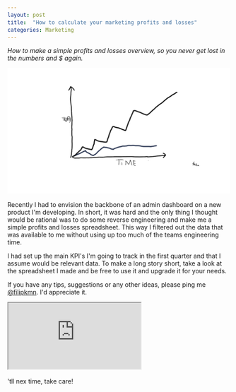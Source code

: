 ```yaml
---
layout: post
title:  "How to calculate your marketing profits and losses"
categories: Marketing
---
```

*How to make a simple profits and losses overview, so you never get lost in the numbers and $ again.*

![Marketing P und L](https://github.com/FilipKmn/filipkmn.github.io/blob/master/assets/images/simple-p&l/p&l.png?raw=true)


Recently I had to envision the backbone of an admin dashboard on a new product I'm developing. In short, it was hard and the only thing I thought would be rational was to do some reverse engineering and make me a simple profits and losses spreadsheet. This way I filtered out the data that was available to me without using up too much of the teams engineering time.

I had set up the main KPI's I'm going to track in the first quarter and that I assume would be relevant data. To make a long story short, take a look at the spreadsheet I made and be free to use it and upgrade it for your needs.

If you have any tips, suggestions or any other ideas, please ping me [@filipkmn](https://twitter.com/FilipKmn). I'd appreciate it. 

<iframe src="https://docs.google.com/spreadsheets/d/1kkl4iQsA5U9zw3dfzwd4kR13yOXYEjXZBOwpWfuV4Pg/pubhtml?widget=true&amp;headers=false"></iframe>

'tll nex time, take care!
